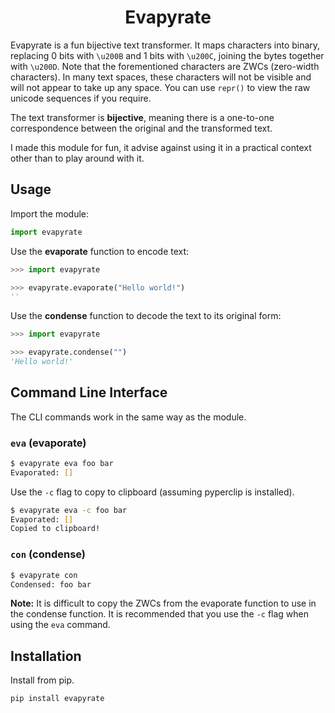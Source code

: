 <h1 align="center">
  Evapyrate
</h1>

Evapyrate is a fun bijective text transformer. It maps characters into binary, replacing 0 bits with `\u200B` and 1 bits with `\u200C`, joining the bytes together with `\u200D`. Note that the forementioned characters are ZWCs (zero-width characters). In many text spaces, these characters will not be visible and will not appear to take up any space. You can use `repr()` to view the raw unicode sequences if you require.

The text transformer is **bijective**, meaning there is a one-to-one correspondence between the original and the transformed text.

I made this module for fun, it advise against using it in a practical context other than to play around with it.

## Usage

Import the module:

```py
import evapyrate
```

Use the **evaporate** function to encode text:

```py
>>> import evapyrate

>>> evapyrate.evaporate("Hello world!")
'​​‌​​​‍‌‌​​‌​‌‍‌‌​‌‌​​‍‌‌​‌‌​​‍‌‌​‌‌‌‌‍‌​​​​​‍‌‌‌​‌‌‌‍‌‌​‌‌‌‌‍‌‌‌​​‌​‍‌‌​‌‌​​‍‌‌​​‌​​‍‌​​​​‌'
```

Use the **condense** function to decode the text to its original form:

```py
>>> import evapyrate

>>> evapyrate.condense("​​‌​​​‍‌‌​​‌​‌‍‌‌​‌‌​​‍‌‌​‌‌​​‍‌‌​‌‌‌‌‍‌​​​​​‍‌‌‌​‌‌‌‍‌‌​‌‌‌‌‍‌‌‌​​‌​‍‌‌​‌‌​​‍‌‌​​‌​​‍‌​​​​‌")
'Hello world!'
```

## Command Line Interface

The CLI commands work in the same way as the module.

### `eva` (evaporate)

```bash
$ evapyrate eva foo bar
Evaporated: [‌‌​​‌‌​‍‌‌​‌‌‌‌‍‌‌​‌‌‌‌‍‌​​​​​‍‌‌​​​‌​‍‌‌​​​​‌‍‌‌‌​​‌​]
```

Use the `-c` flag to copy to clipboard (assuming pyperclip is installed).

```bash
$ evapyrate eva -c foo bar
Evaporated: [‌‌​​‌‌​‍‌‌​‌‌‌‌‍‌‌​‌‌‌‌‍‌​​​​​‍‌‌​​​‌​‍‌‌​​​​‌‍‌‌‌​​‌​]
Copied to clipboard!
```

### `con` (condense)

```bash
$ evapyrate con ‌‌​​‌‌​‍‌‌​‌‌‌‌‍‌‌​‌‌‌‌‍‌​​​​​‍‌‌​​​‌​‍‌‌​​​​‌‍‌‌‌​​‌​
Condensed: foo bar
```

**Note:** It is difficult to copy the ZWCs from the evaporate function to use in the condense function. It is recommended that you use the `-c` flag when using the `eva` command.

## Installation

Install from pip.

```
pip install evapyrate
```